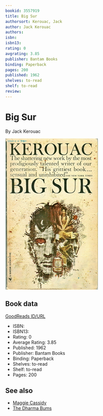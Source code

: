 ```yaml
---
bookid: 3557919
title: Big Sur
authorsort: Kerouac, Jack
author: Jack Kerouac
authors: 
isbn: 
isbn13: 
rating: 0
avgrating: 3.85
publisher: Bantam Books
binding: Paperback
pages: 200
published: 1962
shelves: to-read
shelf: to-read
review: 
---
```


# Big Sur

By Jack Kerouac

![](../../assets/bookcovers/1214525899l/3557919.jpg)

## Book data

[GoodReads ID/URL](https://www.goodreads.com/book/show/3557919)

- ISBN: 
- ISBN13: 
- Rating: 0
- Average Rating: 3.85
- Published: 1962
- Publisher: Bantam Books
- Binding: Paperback
- Shelves: to-read
- Shelf: to-read
- Pages: 200


## See also

- [Maggie Cassidy](Maggie_Cassidy.md)
- [The Dharma Bums](The_Dharma_Bums.md)
